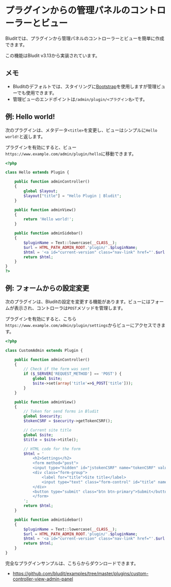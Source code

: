 # プラグインからの管理パネルのコントローラーとビュー
<!-- position: 3 -->

Bluditでは、プラグインから管理パネルのコントローラーとビューを簡単に作成できます。

<div class="note">
この機能はBludit v3.13から実装されています。
</div>

## メモ
- Bluditのデフォルトでは、スタイリングに[Bootstrap](https://getbootstrap.com/)を使用しますが管理ビューでも使用できます。
- 管理ビューのエンドポイントは`/admin/plugin/<プラグイン名>`です。

## 例: Hello world!
次のプラグインは、メタデータ`<title>`を変更し、ビューはシンプルに`Hello world!`と返します。

プラグインを有効にすると、ビュー`https://www.example.com/admin/plugin/hello`に移動できます。

```php
<?php

class Hello extends Plugin {

	public function adminController()
	{
		global $layout;
		$layout["title"] = "Hello Plugin | Bludit";
	}

	public function adminView()
	{
		return 'Hello world!';
	}

	public function adminSidebar()
	{
		$pluginName = Text::lowercase(__CLASS__);
		$url = HTML_PATH_ADMIN_ROOT.'plugin/'.$pluginName;
		$html = '<a id="current-version" class="nav-link" href="'.$url.'">Hello world</a>';
		return $html;
	}
}
?>
```

## 例: フォームからの設定変更
次のプラグインは、Bluditの設定を変更する機能があります。ビューにはフォームが表示され、コントローラは`POST`メソッドを管理します。

プラグインを有効にすると、こちら`https://www.example.com/admin/plugin/settings`からビューにアクセスできます。

```php
<?php

class CustomAdmin extends Plugin {

	public function adminController()
	{
		// Check if the form was sent
		if ($_SERVER['REQUEST_METHOD'] == 'POST') {
			global $site;
			$site->set(array('title'=>$_POST['title']));
		}
	}

	public function adminView()
	{
		// Token for send forms in Bludit
		global $security;
		$tokenCSRF = $security->getTokenCSRF();

		// Current site title
		global $site;
		$title = $site->title();

		// HTML code for the form
		$html = '
			<h2>Settings</h2>
			<form method="post">
			<input type="hidden" id="jstokenCSRF" name="tokenCSRF" value="'.$tokenCSRF.'">
			<div class="form-group">
				<label for="title">Site title</label>
				<input type="text" class="form-control" id="title" name="title" value="'.$title.'">
			</div>
			<button type="submit" class="btn btn-primary">Submit</button>
			</form>
		';
		return $html;
	}

	public function adminSidebar()
	{
		$pluginName = Text::lowercase(__CLASS__);
		$url = HTML_PATH_ADMIN_ROOT.'plugin/'.$pluginName;
		$html = '<a id="current-version" class="nav-link" href="'.$url.'">Custom Admin Form</a>';
		return $html;
	}
}
```

完全なプラグインサンプルは、こちらからダウンロードできます。
- https://github.com/bludit/examples/tree/master/plugins/custom-controller-view-admin-panel
